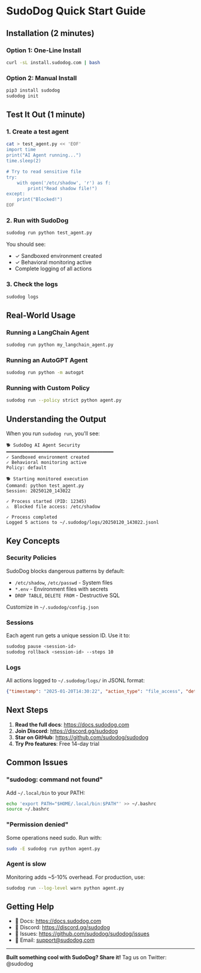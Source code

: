 # SudoDog Quick Start Guide

## Installation (2 minutes)

### Option 1: One-Line Install
```bash
curl -sL install.sudodog.com | bash
```

### Option 2: Manual Install
```bash
pip3 install sudodog
sudodog init
```

## Test It Out (1 minute)

### 1. Create a test agent
```bash
cat > test_agent.py << 'EOF'
import time
print("AI Agent running...")
time.sleep(2)

# Try to read sensitive file
try:
    with open('/etc/shadow', 'r') as f:
        print("Read shadow file!")
except:
    print("Blocked!")
EOF
```

### 2. Run with SudoDog
```bash
sudodog run python test_agent.py
```

You should see:
- ✓ Sandboxed environment created
- ✓ Behavioral monitoring active  
- Complete logging of all actions

### 3. Check the logs
```bash
sudodog logs
```

## Real-World Usage

### Running a LangChain Agent
```bash
sudodog run python my_langchain_agent.py
```

### Running an AutoGPT Agent
```bash
sudodog run python -m autogpt
```

### Running with Custom Policy
```bash
sudodog run --policy strict python agent.py
```

## Understanding the Output

When you run `sudodog run`, you'll see:

```
🐕 SudoDog AI Agent Security
━━━━━━━━━━━━━━━━━━━━━━━━━━━━━━━━━━━━━━━━
✓ Sandboxed environment created
✓ Behavioral monitoring active
Policy: default

🐕 Starting monitored execution
Command: python test_agent.py
Session: 20250120_143022

✓ Process started (PID: 12345)
⚠  Blocked file access: /etc/shadow

✓ Process completed
Logged 5 actions to ~/.sudodog/logs/20250120_143022.jsonl
```

## Key Concepts

### Security Policies
SudoDog blocks dangerous patterns by default:
- `/etc/shadow`, `/etc/passwd` - System files
- `*.env` - Environment files with secrets
- `DROP TABLE`, `DELETE FROM` - Destructive SQL

Customize in `~/.sudodog/config.json`

### Sessions
Each agent run gets a unique session ID. Use it to:
```bash
sudodog pause <session-id>
sudodog rollback <session-id> --steps 10
```

### Logs
All actions logged to `~/.sudodog/logs/` in JSONL format:
```json
{"timestamp": "2025-01-20T14:30:22", "action_type": "file_access", "details": {...}}
```

## Next Steps

1. **Read the full docs**: https://docs.sudodog.com
2. **Join Discord**: https://discord.gg/sudodog  
3. **Star on GitHub**: https://github.com/sudodog/sudodog
4. **Try Pro features**: Free 14-day trial

## Common Issues

### "sudodog: command not found"
Add `~/.local/bin` to your PATH:
```bash
echo 'export PATH="$HOME/.local/bin:$PATH"' >> ~/.bashrc
source ~/.bashrc
```

### "Permission denied"
Some operations need sudo. Run with:
```bash
sudo -E sudodog run python agent.py
```

### Agent is slow
Monitoring adds ~5-10% overhead. For production, use:
```bash
sudodog run --log-level warn python agent.py
```

## Getting Help

- 📖 Docs: https://docs.sudodog.com
- 💬 Discord: https://discord.gg/sudodog
- 🐛 Issues: https://github.com/sudodog/sudodog/issues
- 📧 Email: support@sudodog.com

---

**Built something cool with SudoDog? Share it!**
Tag us on Twitter: @sudodog